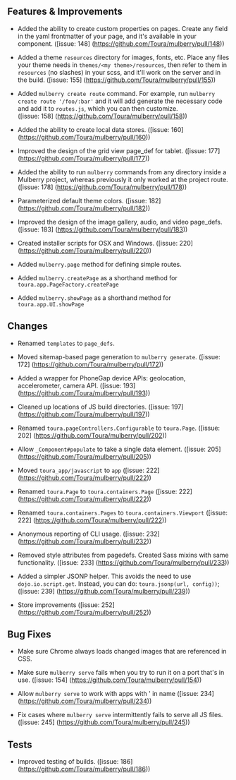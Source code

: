 ## Features & Improvements
* Added the ability to create custom properties on pages. Create any field in the yaml frontmatter of your page, and it's available in your component. ([issue: 148]
(https://github.com/Toura/mulberry/pull/148))

* Added a theme `resources` directory for images, fonts, etc. Place any files your theme needs in `themes/<my theme>/resources`, then refer to them in `resources` (no slashes) in your scss, and it'll work on the server and in the build.
([issue: 155]
(https://github.com/Toura/mulberry/pull/155))

* Added `mulberry create route` command. For example, run `mulberry create route '/foo/:bar'` and it will add generate the necessary code and add it to `routes.js`, which you can then customize.  
([issue: 158]
(https://github.com/Toura/mulberry/pull/158))

* Added the ability to create local data stores.
([issue: 160]
(https://github.com/Toura/mulberry/pull/160))

* Improved the design of the grid view page_def for tablet.
([issue: 177]
(https://github.com/Toura/mulberry/pull/177))

* Added the ability to run `mulberry` commands from any directory inside a Mulberry project, whereas previously it only worked at the project route.
([issue: 178]
(https://github.com/Toura/mulberry/pull/178))

* Parameterized default theme colors. 
([issue: 182]
(https://github.com/Toura/mulberry/pull/182))

* Improved the design of the image gallery, audio, and video page_defs.
([issue: 183]
(https://github.com/Toura/mulberry/pull/183))

* Created installer scripts for OSX and Windows.
([issue: 220]
(https://github.com/Toura/mulberry/pull/220))

* Added `mulberry.page` method for defining simple routes.

* Added `mulberry.createPage` as a shorthand method for `toura.app.PageFactory.createPage`

* Added `mulberry.showPage` as a shorthand method for `toura.app.UI.showPage`

## Changes
* Renamed `templates` to `page_defs`.

* Moved sitemap-based page generation to `mulberry generate`.
([issue: 172]
(https://github.com/Toura/mulberry/pull/172))

* Added a wrapper for PhoneGap device APIs: geolocation, accelerometer, camera API.
([issue: 193]
(https://github.com/Toura/mulberry/pull/193))

* Cleaned up locations of JS build directories.
([issue: 197]
(https://github.com/Toura/mulberry/pull/197))

* Renamed `toura.pageControllers.Configurable` to `toura.Page`.
([issue: 202]
(https://github.com/Toura/mulberry/pull/202))

* Allow `_Component#populate` to take a single data element.
([issue: 205]
(https://github.com/Toura/mulberry/pull/205))

* Moved `toura_app/javascript` to `app`
([issue: 222]
(https://github.com/Toura/mulberry/pull/222))

* Renamed `toura.Page` to `toura.containers.Page`
([issue: 222]
(https://github.com/Toura/mulberry/pull/222))

* Renamed `toura.containers.Pages` to `toura.containers.Viewport`
([issue: 222]
(https://github.com/Toura/mulberry/pull/222))

* Anonymous reporting of CLI usage.
([issue: 232]
(https://github.com/Toura/mulberry/pull/232))

* Removed style attributes from pagedefs. Created Sass mixins with same functionality.
([issue: 233]
(https://github.com/Toura/mulberry/pull/233))

* Added a simpler JSONP helper. This avoids the need to use `dojo.io.script.get`. Instead, you can do: `toura.jsonp(url, config))`;
([issue: 239]
(https://github.com/Toura/mulberry/pull/239))

* Store improvements
([issue: 252]
(https://github.com/Toura/mulberry/pull/252))


## Bug Fixes
* Make sure Chrome always loads changed images that are referenced in CSS. 

* Make sure `mulberry serve` fails when you try to run it on a port that's in use.
([issue: 154]
(https://github.com/Toura/mulberry/pull/154))

* Allow `mulberry serve` to work with apps with ' in name
([issue: 234]
(https://github.com/Toura/mulberry/pull/234))

* Fix cases where `mulberry serve` intermittently fails to serve all JS files.
([issue: 245]
(https://github.com/Toura/mulberry/pull/245))

## Tests
* Improved testing of builds.
([issue: 186]
(https://github.com/Toura/mulberry/pull/186))
